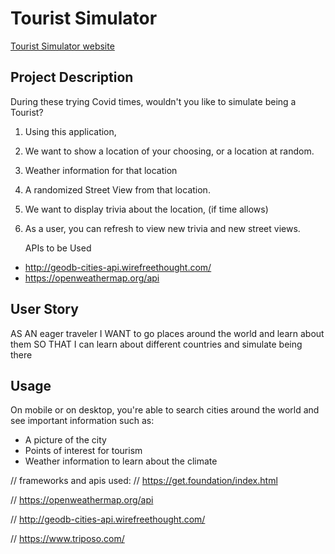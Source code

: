 # Tourist Simulator

[Tourist Simulator website](https://themancalledzac.github.io/Tourist-Simulator/)

## Project Description
During these trying Covid times, wouldn't you like to simulate being a Tourist?

1. Using this application,
2. We want to show a location of your choosing, or a location at random.
3. Weather information for that location
4. A randomized Street View from that location.
5. We want to display trivia about the location, (if time allows)
6. As a user, you can refresh to view new trivia and new street views.

   APIs to be Used
- http://geodb-cities-api.wirefreethought.com/
- https://openweathermap.org/api

## User Story
   AS AN eager traveler
   I WANT to go places around the world and learn about them
   SO THAT I can learn about different countries and simulate being there

## Usage
On mobile or on desktop, you're able to search cities around the world and see important information such as:

- A picture of the city
- Points of interest for tourism
- Weather information to learn about the climate

// frameworks and apis used:
// https://get.foundation/index.html

// https://openweathermap.org/api

// http://geodb-cities-api.wirefreethought.com/

// https://www.triposo.com/
